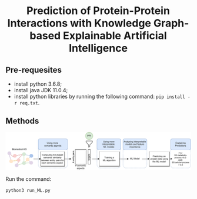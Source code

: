 <h1 align="center"> Prediction of Protein-Protein Interactions with Knowledge Graph-based Explainable Artificial Intelligence </h1>

## Pre-requesites
* install python 3.6.8;
* install java JDK 11.0.4;
* install python libraries by running the following command:  ```pip install -r req.txt```.

## Methods

<img src="https://github.com/liseda-lab/ExplainablePPI/blob/main/Methodology.png"/>

Run the command:

```
python3 run_ML.py
```
